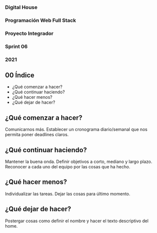 ### Digital House
### Programación Web Full Stack
### Proyecto Integrador
### Sprint 06
### 2021


## 00 Índice
* ¿Qué comenzar a hacer?
* ¿Qué continuar haciendo?
* ¿Qué hacer menos?
* ¿Qué dejar de hacer?

## ¿Qué comenzar a hacer?
Comunicarnos más. Establecer un cronograma diario/semanal que nos permita poner deadlines claros.

## ¿Qué continuar haciendo?
Mantener la buena onda. Definir objetivos a corto, mediano y largo plazo. Reconocer a cada uno del equipo por las cosas que ha hecho.

## ¿Qué hacer menos?
Individualizar las tareas. Dejar las cosas para último momento.

## ¿Qué dejar de hacer?
Postergar cosas como definir el nombre y hacer el texto descriptivo del home.

